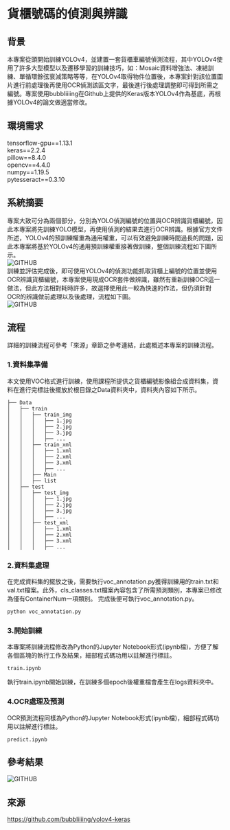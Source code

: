 # 貨櫃號碼的偵測與辨識
## 背景
本專案從頭開始訓練YOLOv4，並建置一套貨櫃車編號偵測流程，其中YOLOv4使用了許多大型模型以及遷移學習的訓練技巧，如：Mosaic資料增強法、凍結訓練、單循環餘弦衰減策略等等，在YOLOv4取得物件位置後，本專案針對該位置圖片進行前處理後再使用OCR偵測該區文字，最後進行後處理調整即可得到所需之編號。專案使用bubbliiiing在Github上提供的Keras版本YOLOv4作為基底，再根據YOLOv4的論文做適當修改。  
## 環境需求
tensorflow-gpu==1.13.1  
keras==2.2.4  
pillow==8.4.0  
opencv==4.4.0  
numpy==1.19.5  
pytesseract==0.3.10
## 系統摘要
專案大致可分為兩個部分，分別為YOLO偵測編號的位置與OCR辨識貨櫃編號，因此本專案將先訓練YOLO模型，再使用偵測的結果去進行OCR辨識。根據官方文件所述，YOLOv4的預訓練權重為通用權重，可以有效避免訓練時間過長的問題，因此本專案將基於YOLOv4的通用預訓練權重接著做訓練，整個訓練流程如下圖所示。  
![GITHUB](https://i.imgur.com/4WP6taM.png)  
訓練並評估完成後，即可使用YOLOv4的偵測功能抓取貨櫃上編號的位置並使用OCR辨識貨櫃編號，本專案使用現成OCR套件做辨識，雖然有重新訓練OCR這一做法，但此方法相對耗時許多，故選擇使用此一較為快速的作法，但仍須針對OCR的辨識做前處理以及後處理，流程如下圖。  
![GITHUB](https://i.imgur.com/DVqZnim.png)  
## 流程
詳細的訓練流程可參考「來源」章節之參考連結，此處概述本專案的訓練流程。
### 1.資料集準備
本文使用VOC格式進行訓練，使用課程所提供之貨櫃編號影像組合成資料集，資料在進行完標註後擺放於根目錄之Data資料夾中，資料夾內容如下所示。  
```
├── Data  
│   ├── train 
│   │   ├── train_img
│   │   │   ├── 1.jpg  
│   │   │   ├── 2.jpg  
│   │   │   ├── 3.jpg   
│   │   │   ├── ...  
│   │   ├── train_xml
│   │   │   ├── 1.xml 
│   │   │   ├── 2.xml  
│   │   │   ├── 3.xml  
│   │   │   ├── ...  
│   │   ├── Main 
│   │   ├── list 
│   ├── test
│   │   ├── test_img
│   │   │   ├── 1.jpg  
│   │   │   ├── 2.jpg  
│   │   │   ├── 3.jpg   
│   │   │   ├── ...  
│   │   ├── test_xml
│   │   │   ├── 1.xml 
│   │   │   ├── 2.xml  
│   │   │   ├── 3.xml  
│   │   │   ├── ...
```
### 2.資料集處理
在完成資料集的擺放之後，需要執行voc_annotation.py獲得訓練用的train.txt和val.txt檔案。此外，cls_classes.txt檔案內容包含了所需預測類別，本專案已修改為僅有ContainerNum一項類別。
完成後便可執行voc_annotation.py。
```python
python voc_annotation.py
```
### 3.開始訓練
本專案將訓練流程修改為Python的Jupyter Notebook形式(ipynb檔)，方便了解各個區塊的執行工作及結果，細部程式碼功用以註解進行標註。
```
train.ipynb
```
執行train.ipynb開始訓練，在訓練多個epoch後權重檔會產生在logs資料夾中。
### 4.OCR處理及預測
OCR預測流程同樣為Python的Jupyter Notebook形式(ipynb檔)，細部程式碼功用以註解進行標註。
```
predict.ipynb
```
## 參考結果
![GITHUB](https://i.imgur.com/Izemoyq.png)
## 來源
https://github.com/bubbliiiing/yolov4-keras
